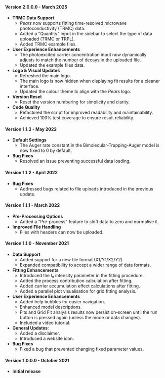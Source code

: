 #### Version 2.0.0.0 - March 2025
* **TRMC Data Support**
  * *Pears* now supports fitting time-resolved microwave photoconductivity (TRMC) data.
  * Added a "Quantity" input in the sidebar to select the type of data uploaded (TRMC or TRPL).
  * Added TRMC example files.
* **User Experience Enhancements**
  * The photoexcited carrier concentration input now dynamically adjusts to match the number of decays in the uploaded file.
  * Updated the example files data.
* **Logo & Visual Updates**
  * Refreshed the main logo.
  * The main logo is now hidden when displaying fit results for a cleaner interface.
  * Updated the colour theme to align with the *Pears* logo.
* **Version Reset**
  * Reset the version numbering for simplicity and clarity.
* **Code Quality**
  * Refactored the script for improved readability and maintainability. 
  * Achieved 100% test coverage to ensure result reliability.

#### Version 1.1.3 - May 2022
* **Default Settings**
  * The Auger rate constant in the Bimolecular-Trapping-Auger model is now fixed to 0 by default.
* **Bug Fixes**
  * Resolved an issue preventing successful data loading.

#### Version 1.1.2 - April 2022
* **Bug Fixes**
  * Addressed bugs related to file uploads introduced in the previous update.

#### Version 1.1.1 - March 2022
* **Pre-Processing Options**
  * Added a "Pre-process" feature to shift data to zero and normalise it.
* **Improved File Handling**
  * Files with headers can now be uploaded.

#### Version 1.1.0 - November 2021
* **Data Support**
  * Added support for a new file format (X1/Y1/X2/Y2).
  * Expanded compatibility to accept a wider range of data formats.
* **Fitting Enhancements**
  * Introduced the I₀ intensity parameter in the fitting procedure.
  * Added the process contribution calculation after fitting.
  * Added carrier accumulation effect calculations after fitting.
  * Added a parallel plot visualisation for grid fitting analysis.
* **User Experience Enhancements**
  * Added help bubbles for easier navigation.
  * Enhanced model descriptions.
  * Fits and Grid Fit analysis results now persist on-screen until the run button is pressed again (unless the mode or data changes).
  * Included a video tutorial.
* **General Updates**:
  * Added a disclaimer.
  * Introduced a website icon.
* **Bug Fixes**
  * Fixed a bug that prevented changing fixed parameter values.

#### Version 1.0.0.0 - October 2021
* **Initial release**